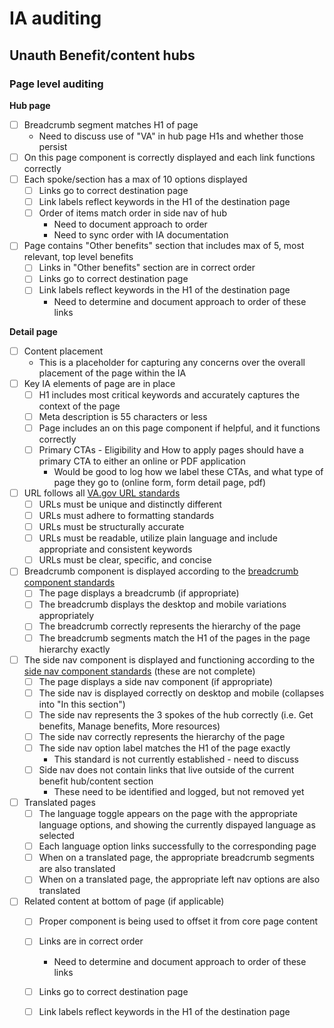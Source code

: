 # IA auditing

## Unauth Benefit/content hubs

### Page level auditing

**Hub page**
- [ ] Breadcrumb segment matches H1 of page
  - Need to discuss use of "VA" in hub page H1s and whether those persist
- [ ] On this page component is correctly displayed and each link functions correctly
- [ ] Each spoke/section has a max of 10 options displayed
  - [ ] Links go to correct destination page
  - [ ] Link labels reflect keywords in the H1 of the destination page
  - [ ] Order of items match order in side nav of hub
    - Need to document approach to order
    - Need to sync order with IA documentation
- [ ] Page contains "Other benefits" section that includes max of 5, most relevant, top level benefits
  - [ ] Links in "Other benefits" section are in correct order
  - [ ] Links go to correct destination page
  - [ ] Link labels reflect keywords in the H1 of the destination page
    - Need to determine and document approach to order of these links

**Detail page**
- [ ] Content placement
  - This is a placeholder for capturing any concerns over the overall placement of the page within the IA 
- [ ] Key IA elements of page are in place
  - [ ] H1 includes most critical keywords and accurately captures the context of the page
  - [ ] Meta description is 55 characters or less
  - [ ] Page includes an on this page component if helpful, and it functions correctly
  - [ ] Primary CTAs - Eligibility and How to apply pages should have a primary CTA to either an online or PDF application
    - Would be good to log how we label these CTAs, and what type of page they go to (online form, form detail page, pdf)
- [ ] URL follows all [VA.gov URL standards](https://design.va.gov/content-style-guide/url-standards)
  - [ ] URLs must be unique and distinctly different
  - [ ] URLs must adhere to formatting standards
  - [ ] URLs must be structurally accurate
  - [ ] URLs must be readable, utilize plain language and include appropriate and consistent keywords
  - [ ] URLs must be clear, specific, and concise
- [ ] Breadcrumb component is displayed according to the [breadcrumb component standards](https://design.va.gov/components/breadcrumbs)
  - [ ] The page displays a breadcrumb (if appropriate)
  - [ ] The breadcrumb displays the desktop and mobile variations appropriately
  - [ ] The breadcrumb correctly represents the hierarchy of the page
  - [ ] The breadcrumb segments match the H1 of the pages in the page hierarchy exactly
- [ ] The side nav component is displayed and functioning according to the [side nav component standards](https://design.va.gov/components/sidenav) (these are not complete)
  - [ ] The page displays a side nav component (if appropriate)
  - [ ] The side nav is displayed correctly on desktop and mobile (collapses into "In this section")
  - [ ] The side nav represents the 3 spokes of the hub correctly (i.e. Get benefits, Manage benefits, More resources)
  - [ ] The side nav correctly represents the hierarchy of the page
  - [ ] The side nav option label matches the H1 of the page exactly
    - This standard is not currently established - need to discuss
  - [ ] Side nav does not contain links that live outside of the current benefit hub/content section
    - These need to be identified and logged, but not removed yet
- [ ] Translated pages
  - [ ] The language toggle appears on the page with the appropriate language options, and showing the currently dispayed language as selected
  - [ ] Each language option links successfully to the corresponding page
  - [ ] When on a translated page, the appropriate breadcrumb segments are also translated
  - [ ] When on a translated page, the appropriate left nav options are also translated
- [ ] Related content at bottom of page (if applicable)
  - [ ] Proper component is being used to offset it from core page content
  - [ ] Links are in correct order
    - Need to determine and document approach to order of these links
  - [ ] Links go to correct destination page
  - [ ] Link labels reflect keywords in the H1 of the destination page





